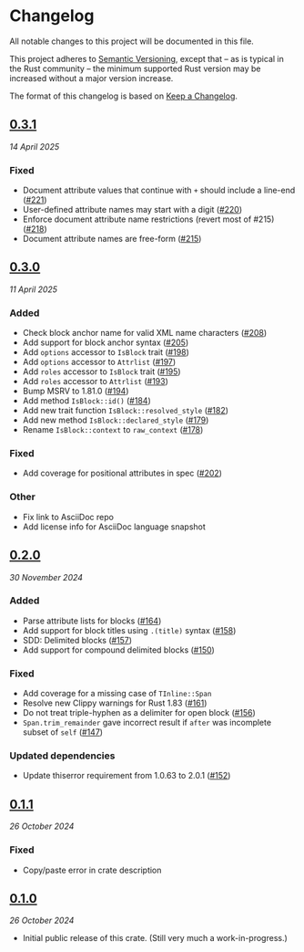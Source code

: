 # Changelog

All notable changes to this project will be documented in this file.

This project adheres to [Semantic Versioning](https://semver.org/spec/v2.0.0.html), except that – as is typical in the Rust community – the minimum supported Rust version may be increased without a major version increase.

The format of this changelog is based on [Keep a Changelog](https://keepachangelog.com/en/1.0.0/).

## [0.3.1](https://github.com/scouten/asciidoc-parser/compare/v0.3.0...v0.3.1)
_14 April 2025_

### Fixed

* Document attribute values that continue with `+` should include a line-end ([#221](https://github.com/scouten/asciidoc-parser/pull/221))
* User-defined attribute names may start with a digit ([#220](https://github.com/scouten/asciidoc-parser/pull/220))
* Enforce document attribute name restrictions (revert most of #215) ([#218](https://github.com/scouten/asciidoc-parser/pull/218))
* Document attribute names are free-form ([#215](https://github.com/scouten/asciidoc-parser/pull/215))

## [0.3.0](https://github.com/scouten/asciidoc-parser/compare/v0.2.0...v0.3.0)
_11 April 2025_

### Added

* Check block anchor name for valid XML name characters ([#208](https://github.com/scouten/asciidoc-parser/pull/208))
* Add support for block anchor syntax ([#205](https://github.com/scouten/asciidoc-parser/pull/205))
* Add `options` accessor to `IsBlock` trait ([#198](https://github.com/scouten/asciidoc-parser/pull/198))
* Add `options` accessor to `Attrlist` ([#197](https://github.com/scouten/asciidoc-parser/pull/197))
* Add `roles` accessor to `IsBlock` trait ([#195](https://github.com/scouten/asciidoc-parser/pull/195))
* Add `roles` accessor to `Attrlist` ([#193](https://github.com/scouten/asciidoc-parser/pull/193))
* Bump MSRV to 1.81.0 ([#194](https://github.com/scouten/asciidoc-parser/pull/194))
* Add method `IsBlock::id()` ([#184](https://github.com/scouten/asciidoc-parser/pull/184))
* Add new trait function `IsBlock::resolved_style` ([#182](https://github.com/scouten/asciidoc-parser/pull/182))
* Add new method `IsBlock::declared_style` ([#179](https://github.com/scouten/asciidoc-parser/pull/179))
* Rename `IsBlock::context` to `raw_context` ([#178](https://github.com/scouten/asciidoc-parser/pull/178))

### Fixed

* Add coverage for positional attributes in spec ([#202](https://github.com/scouten/asciidoc-parser/pull/202))

### Other

* Fix link to AsciiDoc repo
* Add license info for AsciiDoc language snapshot

## [0.2.0](https://github.com/scouten/asciidoc-parser/compare/v0.1.1...v0.2.0)
_30 November 2024_

### Added

* Parse attribute lists for blocks ([#164](https://github.com/scouten/asciidoc-parser/pull/164))
* Add support for block titles using `.(title)` syntax ([#158](https://github.com/scouten/asciidoc-parser/pull/158))
* SDD: Delimited blocks ([#157](https://github.com/scouten/asciidoc-parser/pull/157))
* Add support for compound delimited blocks ([#150](https://github.com/scouten/asciidoc-parser/pull/150))

### Fixed

* Add coverage for a missing case of `TInline::Span`
* Resolve new Clippy warnings for Rust 1.83 ([#161](https://github.com/scouten/asciidoc-parser/pull/161))
* Do not treat triple-hyphen as a delimiter for open block ([#156](https://github.com/scouten/asciidoc-parser/pull/156))
* `Span.trim_remainder` gave incorrect result if `after` was incomplete subset of `self` ([#147](https://github.com/scouten/asciidoc-parser/pull/147))

### Updated dependencies

* Update thiserror requirement from 1.0.63 to 2.0.1 ([#152](https://github.com/scouten/asciidoc-parser/pull/152))

## [0.1.1](https://github.com/scouten/asciidoc-parser/compare/v0.1.0...v0.1.1)
_26 October 2024_

### Fixed

* Copy/paste error in crate description

## [0.1.0](https://github.com/scouten/asciidoc-parser/releases/tag/v0.1.0)
_26 October 2024_

* Initial public release of this crate. (Still very much a work-in-progress.)
